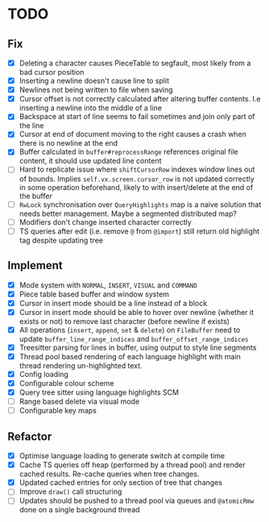 # TODO

## Fix

* [X] Deleting a character causes PieceTable to segfault, most likely from a bad cursor position
* [X] Inserting a newline doesn't cause line to split
* [X] Newlines not being written to file when saving
* [X] Cursor offset is not correctly calculated after altering buffer contents. I.e inserting a newline into the middle of a line
* [X] Backspace at start of line seems to fail sometimes and join only part of the line
* [X] Cursor at end of document moving to the right causes a crash when there is no newline at the end
* [X] Buffer calculated in `buffer#reprocessRange` references original file content, it should use updated line content
* [ ] Hard to replicate issue where `shiftCursorRow` indexes window lines out of bounds. Implies `self.vx.screen.cursor_row` is not updated correctly in some operation beforehand, likely to with insert/delete at the end of the buffer
* [ ] `RwLock` synchronisation over `QueryHighlights` map is a naive solution that needs better management. Maybe a segmented distributed map?
* [ ] Modifiers don't change inserted character correctly
* [ ] TS queries after edit (i.e. remove `@` from `@import`) still return old highlight tag despite updating tree

## Implement

* [X] Mode system with `NORMAL`, `INSERT`, `VISUAL` and `COMMAND`
* [X] Piece table based buffer and window system
* [X] Cursor in insert mode should be a line instead of a block
* [X] Cursor in insert mode should be able to hover over newline (whether it exists or not) to remove last character (before newline if exists)
* [X] All operations (`insert`, `append`, `set` & `delete`) on `FileBuffer` need to update `buffer_line_range_indices` and `buffer_offset_range_indices`
* [X] Treesitter parsing for lines in buffer, using output to style line segments
* [X] Thread pool based rendering of each language highlight with main thread rendering un-highlighted text.
* [X] Config loading
* [X] Configurable colour scheme
* [X] Query tree sitter using language highlights SCM
* [ ] Range based delete via visual mode
* [ ] Configurable key maps

## Refactor

* [X] Optimise language loading to generate switch at compile time
* [X] Cache TS queries off heap (performed by a thread pool) and render cached results. Re-cache queries when tree changes.
* [X] Updated cached entries for only section of tree that changes
* [ ] Improve `draw()` call structuring
* [ ] Updates should be pushed to a thread pool via queues and `@atomicRmw` done on a single background thread

